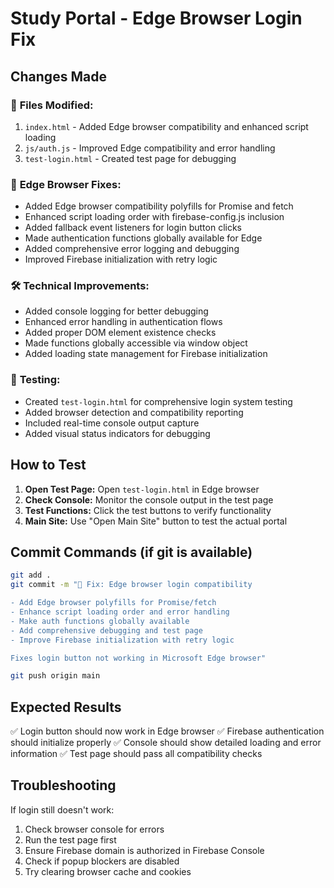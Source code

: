 # Study Portal - Edge Browser Login Fix

## Changes Made

### 📝 **Files Modified:**
1. `index.html` - Added Edge browser compatibility and enhanced script loading
2. `js/auth.js` - Improved Edge compatibility and error handling
3. `test-login.html` - Created test page for debugging

### 🔧 **Edge Browser Fixes:**
- Added Edge browser compatibility polyfills for Promise and fetch
- Enhanced script loading order with firebase-config.js inclusion
- Added fallback event listeners for login button clicks
- Made authentication functions globally available for Edge
- Added comprehensive error logging and debugging
- Improved Firebase initialization with retry logic

### 🛠 **Technical Improvements:**
- Added console logging for better debugging
- Enhanced error handling in authentication flows
- Added proper DOM element existence checks
- Made functions globally accessible via window object
- Added loading state management for Firebase initialization

### 🧪 **Testing:**
- Created `test-login.html` for comprehensive login system testing
- Added browser detection and compatibility reporting
- Included real-time console output capture
- Added visual status indicators for debugging

## How to Test

1. **Open Test Page:** Open `test-login.html` in Edge browser
2. **Check Console:** Monitor the console output in the test page
3. **Test Functions:** Click the test buttons to verify functionality
4. **Main Site:** Use "Open Main Site" button to test the actual portal

## Commit Commands (if git is available)

```bash
git add .
git commit -m "🔧 Fix: Edge browser login compatibility

- Add Edge browser polyfills for Promise/fetch
- Enhance script loading order and error handling  
- Make auth functions globally available
- Add comprehensive debugging and test page
- Improve Firebase initialization with retry logic

Fixes login button not working in Microsoft Edge browser"

git push origin main
```

## Expected Results

✅ Login button should now work in Edge browser
✅ Firebase authentication should initialize properly
✅ Console should show detailed loading and error information
✅ Test page should pass all compatibility checks

## Troubleshooting

If login still doesn't work:
1. Check browser console for errors
2. Run the test page first
3. Ensure Firebase domain is authorized in Firebase Console
4. Check if popup blockers are disabled
5. Try clearing browser cache and cookies
